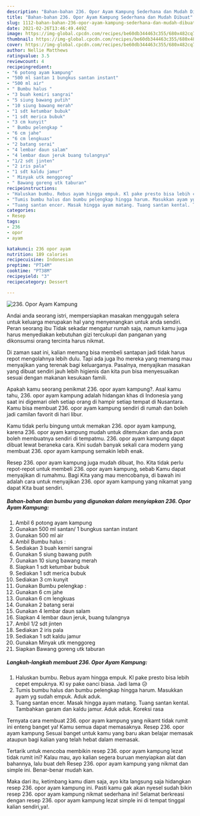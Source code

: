 ```yaml
---
description: "Bahan-bahan 236. Opor Ayam Kampung Sederhana dan Mudah Dibuat"
title: "Bahan-bahan 236. Opor Ayam Kampung Sederhana dan Mudah Dibuat"
slug: 1112-bahan-bahan-236-opor-ayam-kampung-sederhana-dan-mudah-dibuat
date: 2021-02-26T13:46:49.449Z
image: https://img-global.cpcdn.com/recipes/be60db344463c355/680x482cq70/236-opor-ayam-kampung-foto-resep-utama.jpg
thumbnail: https://img-global.cpcdn.com/recipes/be60db344463c355/680x482cq70/236-opor-ayam-kampung-foto-resep-utama.jpg
cover: https://img-global.cpcdn.com/recipes/be60db344463c355/680x482cq70/236-opor-ayam-kampung-foto-resep-utama.jpg
author: Nellie Matthews
ratingvalue: 3.5
reviewcount: 4
recipeingredient:
- "6 potong ayam kampung"
- "500 ml santan 1 bungkus santan instant"
- "500 ml air"
- " Bumbu halus "
- "3 buah kemiri sangrai"
- "5 siung bawang putih"
- "10 siung bawang merah"
- "1 sdt ketumbar bubuk"
- "1 sdt merica bubuk"
- "3 cm kunyit"
- " Bumbu pelengkap "
- "6 cm jahe"
- "6 cm lengkuas"
- "2 batang serai"
- "4 lembar daun salam"
- "4 lembar daun jeruk buang tulangnya"
- "1/2 sdt jinten"
- "2 iris pala"
- "1 sdt kaldu jamur"
- " Minyak utk menggoreg"
- " Bawang goreng utk taburan"
recipeinstructions:
- "Haluskan bumbu. Rebus ayam hingga empuk. Kl pake presto bisa lebih cepet empuknya. Kl sy pake oanci biasa. Jadi lama 😥"
- "Tumis bumbu halus dan bumbu pelengkap hingga harum. Masukkan ayam yg sudah empuk. Aduk aduk."
- "Tuang santan encer. Masak hingga ayam matang. Tuang santan kental. Tambahkan garam dan kaldu jamur. Aduk aduk. Koreksi rasa"
categories:
- Resep
tags:
- 236
- opor
- ayam

katakunci: 236 opor ayam 
nutrition: 189 calories
recipecuisine: Indonesian
preptime: "PT14M"
cooktime: "PT38M"
recipeyield: "3"
recipecategory: Dessert

---
```



![236. Opor Ayam Kampung](https://img-global.cpcdn.com/recipes/be60db344463c355/680x482cq70/236-opor-ayam-kampung-foto-resep-utama.jpg)

Andai anda seorang istri, mempersiapkan masakan menggugah selera untuk keluarga merupakan hal yang menyenangkan untuk anda sendiri. Peran seorang ibu Tidak sekadar mengatur rumah saja, namun kamu juga harus menyediakan kebutuhan gizi tercukupi dan panganan yang dikonsumsi orang tercinta harus nikmat.

Di zaman  saat ini, kalian memang bisa membeli santapan jadi tidak harus repot mengolahnya lebih dulu. Tapi ada juga lho mereka yang memang mau menyajikan yang terenak bagi keluarganya. Pasalnya, menyajikan masakan yang dibuat sendiri jauh lebih higienis dan kita pun bisa menyesuaikan sesuai dengan makanan kesukaan famili. 



Apakah kamu seorang penikmat 236. opor ayam kampung?. Asal kamu tahu, 236. opor ayam kampung adalah hidangan khas di Indonesia yang saat ini digemari oleh setiap orang di hampir setiap tempat di Nusantara. Kamu bisa membuat 236. opor ayam kampung sendiri di rumah dan boleh jadi camilan favorit di hari libur.

Kamu tidak perlu bingung untuk memakan 236. opor ayam kampung, karena 236. opor ayam kampung mudah untuk ditemukan dan anda pun boleh membuatnya sendiri di tempatmu. 236. opor ayam kampung dapat dibuat lewat beraneka cara. Kini sudah banyak sekali cara modern yang membuat 236. opor ayam kampung semakin lebih enak.

Resep 236. opor ayam kampung juga mudah dibuat, lho. Kita tidak perlu repot-repot untuk membeli 236. opor ayam kampung, sebab Kamu dapat menyajikan di rumahmu. Bagi Kita yang mau mencobanya, di bawah ini adalah cara untuk menyajikan 236. opor ayam kampung yang nikamat yang dapat Kita buat sendiri.

<!--inarticleads1-->

##### Bahan-bahan dan bumbu yang digunakan dalam menyiapkan 236. Opor Ayam Kampung:

1. Ambil 6 potong ayam kampung
1. Gunakan 500 ml santan/ 1 bungkus santan instant
1. Gunakan 500 ml air
1. Ambil  Bumbu halus :
1. Sediakan 3 buah kemiri sangrai
1. Gunakan 5 siung bawang putih
1. Gunakan 10 siung bawang merah
1. Siapkan 1 sdt ketumbar bubuk
1. Sediakan 1 sdt merica bubuk
1. Sediakan 3 cm kunyit
1. Gunakan  Bumbu pelengkap :
1. Gunakan 6 cm jahe
1. Gunakan 6 cm lengkuas
1. Gunakan 2 batang serai
1. Gunakan 4 lembar daun salam
1. Siapkan 4 lembar daun jeruk, buang tulangnya
1. Ambil 1/2 sdt jinten
1. Sediakan 2 iris pala
1. Sediakan 1 sdt kaldu jamur
1. Gunakan  Minyak utk menggoreg
1. Siapkan  Bawang goreng utk taburan




<!--inarticleads2-->

##### Langkah-langkah membuat 236. Opor Ayam Kampung:

1. Haluskan bumbu. Rebus ayam hingga empuk. Kl pake presto bisa lebih cepet empuknya. Kl sy pake oanci biasa. Jadi lama 😥
1. Tumis bumbu halus dan bumbu pelengkap hingga harum. Masukkan ayam yg sudah empuk. Aduk aduk.
1. Tuang santan encer. Masak hingga ayam matang. Tuang santan kental. Tambahkan garam dan kaldu jamur. Aduk aduk. Koreksi rasa




Ternyata cara membuat 236. opor ayam kampung yang nikamt tidak rumit ini enteng banget ya! Kamu semua dapat memasaknya. Resep 236. opor ayam kampung Sesuai banget untuk kamu yang baru akan belajar memasak ataupun bagi kalian yang telah hebat dalam memasak.

Tertarik untuk mencoba membikin resep 236. opor ayam kampung lezat tidak rumit ini? Kalau mau, ayo kalian segera buruan menyiapkan alat dan bahannya, lalu buat deh Resep 236. opor ayam kampung yang nikmat dan simple ini. Benar-benar mudah kan. 

Maka dari itu, ketimbang kamu diam saja, ayo kita langsung saja hidangkan resep 236. opor ayam kampung ini. Pasti kamu gak akan nyesel sudah bikin resep 236. opor ayam kampung nikmat sederhana ini! Selamat berkreasi dengan resep 236. opor ayam kampung lezat simple ini di tempat tinggal kalian sendiri,ya!.


